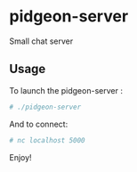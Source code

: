 pidgeon-server
==============

Small chat server

Usage
-----
To launch the pidgeon-server :
```sh
# ./pidgeon-server
```

And to connect:
```sh
# nc localhost 5000
```

Enjoy!
